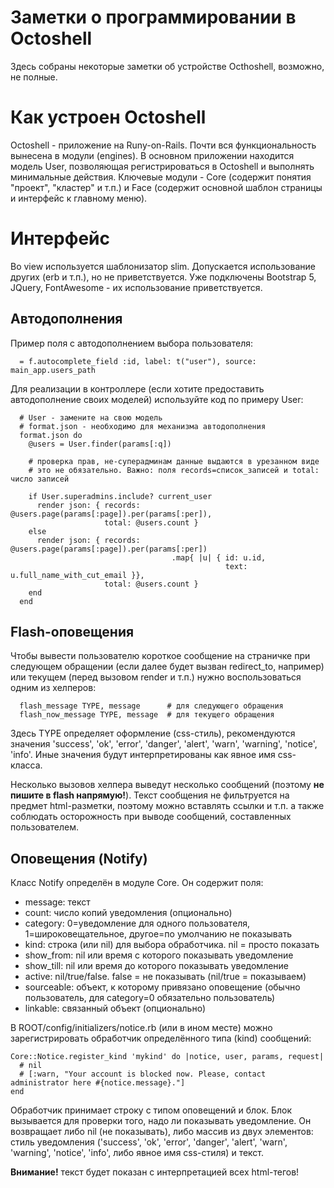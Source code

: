 # Заметки о программировании в Octoshell

Здесь собраны некоторые заметки об устройстве Octhoshell, возможно, не полные.

# Как устроен Octoshell

Octoshell - приложение на Runy-on-Rails. Почти вся функциональность вынесена в
модули (engines). В основном приложении находится модель User, позволяющая
регистрироваться в Octoshell и выполнять минимальные действия. Ключевые модули -
Core (содержит понятия "проект", "кластер" и т.п.) и Face (содержит основной
шаблон страницы и интерфейс к главному меню).

# Интерфейс

Во view используется шаблонизатор slim. Допускается использование других (erb 
и т.п.), но не приветствуется. Уже подключены Bootstrap 5, JQuery, FontAwesome -
их использование приветствуется.

## Автодополнения

Пример поля с автодополнением выбора пользователя:

```
  = f.autocomplete_field :id, label: t("user"), source: main_app.users_path
```

Для реализации в контроллере (если хотите предоставить автодополнение своих
моделей) используйте код по примеру User:

```
  # User - замените на свою модель
  # format.json - необходимо для механизма автодополнения
  format.json do
    @users = User.finder(params[:q])
    
    # проверка прав, не-суперадминам данные выдаются в урезанном виде
    # это не обязательно. Важно: поля records=список_записей и total: число записей

    if User.superadmins.include? current_user
      render json: { records: @users.page(params[:page]).per(params[:per]),
                     total: @users.count }
    else
      render json: { records: @users.page(params[:page]).per(params[:per])
                                    .map{ |u| { id: u.id,
                                                text: u.full_name_with_cut_email }},
                     total: @users.count }
    end
  end
```

## Flash-оповещения

Чтобы вывести пользователю короткое сообщение на страничке при следующем
обращении (если далее будет вызван redirect_to, например) или текущем (перед
вызовом render и т.п.) нужно воспользоваться одним из хелперов:

```
  flash_message TYPE, message      # для следующего обращения
  flash_now_message TYPE, message  # для текущего обращения
```

Здесь TYPE определяет оформление (css-стиль), рекомендуются значения 'success',
'ok', 'error', 'danger', 'alert', 'warn', 'warning', 'notice', 'info'. Иные
значения будут интерпретированы как явное имя css-класса.

Несколько вызовов хелпера выведут несколько сообщений (поэтому
**не пишите в flash напрямую!**). Текст сообщения не фильтруется на предмет
html-разметки, поэтому можно вставлять ссылки и т.п. а также соблюдать
осторожность при выводе сообщений, составленных пользователем.

## Оповещения (Notify)

Класс Notify определён в модуле Core. Он содержит поля:

- message:        текст
- count:          число копий уведомления (опционально)
- category:       0=уведомление для одного пользователя, 1=широковещательное, другое=по умолчанию не показывать
- kind:           строка (или nil) для выбора обработчика. nil = просто показать
- show_from:      nil или время с которого показывать уведомление
- show_till:      nil или время до которого показывать уведомление
- active:         nil/true/false. false = не показывать (nil/true = показываем)
- sourceable:     объект, к которому привязано оповещение (обычно пользователь, для category=0 обязательно пользователь)
- linkable:       связанный объект (опционально)

В ROOT/config/initializers/notice.rb (или в ином месте) можно зарегистрировать обработчик
определённого типа (kind) сообщений:

```
Core::Notice.register_kind 'mykind' do |notice, user, params, request|
  # nil
  # [:warn, "Your account is blocked now. Please, contact administrator here #{notice.message}."]
end
```

Обработчик принимает строку с типом оповещений и блок. Блок вызывается для проверки
того, надо ли показывать уведомление. Он возвращает либо nil (не показывать), либо
массив из двух элементов: стиль уведомления ('success', 'ok', 'error', 'danger',
'alert', 'warn', 'warning', 'notice', 'info', либо явное имя css-стиля) и текст.

**Внимание!** текст будет показан с интерпретацией всех html-тегов!
